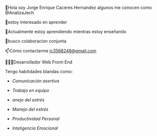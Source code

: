 👋Hola soy Jorge Enrique Caceres Hernandez algunos me conocen como @AnalizaJech

👀estoy interesado en aprender

🌱Actualmente estoy aprendiendo mientras estoy enseñando

💞️busco colaboracion conjunta

📫Cómo contactarme jc3568248@gmail.com

👨🏻‍💻Desarrollador Web Front-End

Tengo habilidades blandas como:

- *Comunicación asertiva*

- *Trabajo en equipo*

- *anejo del estrés*

- *Manejo del estrés*

- *Productividad Personal*

- *Inteligencia Emocional*

<!---
AnalizaJech/AnalizaJech is a ✨ special ✨ repository because its `README.md` (this file) appears on your GitHub profile.
You can click the Preview link to take a look at your changes.
--->
